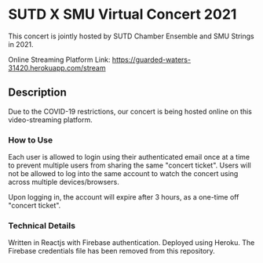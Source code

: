 # SUTD X SMU Virtual Concert 2021

This concert is jointly hosted by SUTD Chamber Ensemble and SMU Strings in 2021.

Online Streaming Platform Link: https://guarded-waters-31420.herokuapp.com/stream

## Description

Due to the COVID-19 restrictions, our concert is being hosted online on this video-streaming platform. 


### How to Use

Each user is allowed to login using their authenticated email once at a time to prevent multiple users from sharing the same "concert ticket". Users will not be allowed to log into the same account to watch the concert using across multiple devices/browsers.

Upon logging in, the account will expire after 3 hours, as a one-time off "concert ticket".

### Technical Details

Written in Reactjs with Firebase authentication. Deployed using Heroku.
The Firebase credentials file has been removed from this repository. 
